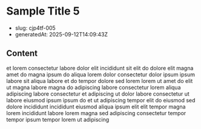 # Sample Title 5

- slug: cjp4tf-005
- generatedAt: 2025-09-12T14:09:43Z

## Content
et lorem consectetur labore dolor elit incididunt sit elit do dolore elit magna amet do magna ipsum do aliqua lorem dolor consectetur dolor ipsum ipsum labore sit aliqua labore et do tempor dolore sed lorem lorem ut amet do elit ut magna labore magna do adipiscing labore consectetur lorem aliqua adipiscing labore consectetur et adipiscing ut dolor labore consectetur ut labore eiusmod ipsum ipsum do et ut adipiscing tempor elit do eiusmod sed dolore incididunt incididunt eiusmod aliqua ipsum elit elit tempor magna lorem incididunt labore lorem magna sed adipiscing consectetur tempor tempor ipsum tempor lorem ut adipiscing
